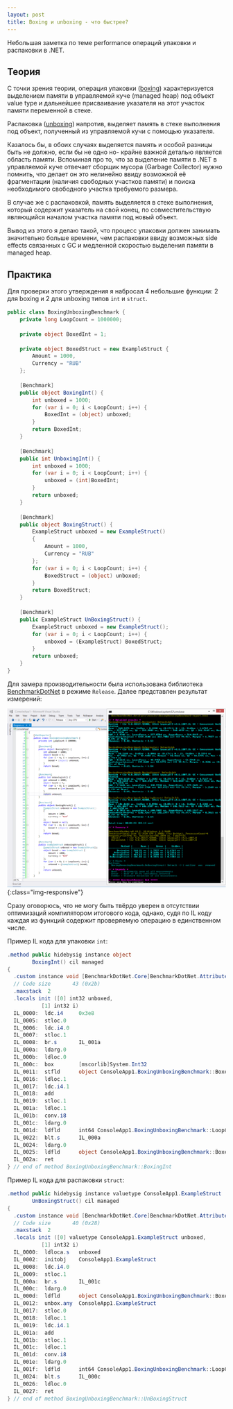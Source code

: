 ```yaml
---
layout: post
title: Boxing и unboxing - что быстрее?
---
```


Небольшая заметка по теме performance операций упаковки и распаковки в .NET.

## Теория

С точки зрения теории, операция упаковки ([boxing](https://msdn.microsoft.com/en-us/library/yz2be5wk.aspx#Anchor_1)) характеризуется выделением памяти в управляемой куче (managed heap) под объект value type и дальнейшее присваивание указателя на этот участок памяти переменной в стеке.

Распаковка ([unboxing](https://msdn.microsoft.com/en-us/library/yz2be5wk.aspx#Anchor_4)) напротив, выделяет память в стеке выполнения под объект, полученный из управляемой кучи с помощью указателя. 

Казалось бы, в обоих случаях выделяется память и особой разницы быть не должно, если бы не одно но- крайне важной деталью является область памяти. Вспоминая про то, что за выделение памяти в .NET в управляемой куче отвечает сборщик мусора (Garbage Collector) нужно помнить, что делает он это нелинейно ввиду возможной её фрагментации (наличия свободных участков памяти) и поиска необходимого свободного участка требуемого размера. 

В случае же с распаковкой, память выделяется в стеке выполнения, который содержит указатель на свой конец, по совместительствую являющийся началом участка памяти под новый объект.

Вывод из этого я делаю такой, что процесс упаковки должен занимать значительно больше времени, чем распаковки ввиду возможных side effects связанных с GC и медленной скоростью выделения памяти в managed heap.

## Практика

Для проверки этого утверждения я набросал 4 небольшие функции: 2 для boxing и 2 для unboxing типов `int` и `struct`.

```c#
public class BoxingUnboxingBenchmark {
    private long LoopCount = 1000000;

    private object BoxedInt = 1;

    private object BoxedStruct = new ExampleStruct {
        Amount = 1000,
        Currency = "RUB"
    };

    [Benchmark]
    public object BoxingInt() {
        int unboxed = 1000;
        for (var i = 0; i < LoopCount; i++) {
            BoxedInt = (object) unboxed;
        }
        return BoxedInt;
    }

    [Benchmark]
    public int UnboxingInt() {
        int unboxed = 1000;
        for (var i = 0; i < LoopCount; i++) {
            unboxed = (int)BoxedInt;
        }
        return unboxed;
    }

    [Benchmark]
    public object BoxingStruct() {
        ExampleStruct unboxed = new ExampleStruct()
        {
            Amount = 1000,
            Currency = "RUB"
        };
        for (var i = 0; i < LoopCount; i++) {
            BoxedStruct = (object) unboxed;
        }
        return BoxedStruct;
    }

    [Benchmark]
    public ExampleStruct UnBoxingStruct() {
        ExampleStruct unboxed = new ExampleStruct();
        for (var i = 0; i < LoopCount; i++) {
            unboxed = (ExampleStruct) BoxedStruct;
        }
        return unboxed;
    }
}
```

Для замера производительности была использована библиотека [BenchmarkDotNet](https://github.com/dotnet/BenchmarkDotNet) в режиме `Release`. Далее представлен результат измерений:

![boxing_and_unboxing_performance](/images/post/boxing_and_unboxing_performance.png){:class="img-responsive"}

Сразу оговорюсь, что не могу быть твёрдо уверен в отсутствии оптимизаций компилятором итогового кода, однако, судя по IL коду каждая из функций содержит проверяемую операцию в единственном числе.

Пример IL кода для упаковки `int`:

```c#
.method public hidebysig instance object 
        BoxingInt() cil managed
{
  .custom instance void [BenchmarkDotNet.Core]BenchmarkDotNet.Attributes.BenchmarkAttribute::.ctor() = ( 01 00 00 00 ) 
  // Code size       43 (0x2b)
  .maxstack  2
  .locals init ([0] int32 unboxed,
           [1] int32 i)
  IL_0000:  ldc.i4     0x3e8
  IL_0005:  stloc.0
  IL_0006:  ldc.i4.0
  IL_0007:  stloc.1
  IL_0008:  br.s       IL_001a
  IL_000a:  ldarg.0
  IL_000b:  ldloc.0
  IL_000c:  box        [mscorlib]System.Int32
  IL_0011:  stfld      object ConsoleApp1.BoxingUnboxingBenchmark::BoxedInt
  IL_0016:  ldloc.1
  IL_0017:  ldc.i4.1
  IL_0018:  add
  IL_0019:  stloc.1
  IL_001a:  ldloc.1
  IL_001b:  conv.i8
  IL_001c:  ldarg.0
  IL_001d:  ldfld      int64 ConsoleApp1.BoxingUnboxingBenchmark::LoopCount
  IL_0022:  blt.s      IL_000a
  IL_0024:  ldarg.0
  IL_0025:  ldfld      object ConsoleApp1.BoxingUnboxingBenchmark::BoxedInt
  IL_002a:  ret
} // end of method BoxingUnboxingBenchmark::BoxingInt
```

Пример IL кода для распаковки `struct`:

```c#
.method public hidebysig instance valuetype ConsoleApp1.ExampleStruct 
        UnBoxingStruct() cil managed
{
  .custom instance void [BenchmarkDotNet.Core]BenchmarkDotNet.Attributes.BenchmarkAttribute::.ctor() = ( 01 00 00 00 ) 
  // Code size       40 (0x28)
  .maxstack  2
  .locals init ([0] valuetype ConsoleApp1.ExampleStruct unboxed,
           [1] int32 i)
  IL_0000:  ldloca.s   unboxed
  IL_0002:  initobj    ConsoleApp1.ExampleStruct
  IL_0008:  ldc.i4.0
  IL_0009:  stloc.1
  IL_000a:  br.s       IL_001c
  IL_000c:  ldarg.0
  IL_000d:  ldfld      object ConsoleApp1.BoxingUnboxingBenchmark::BoxedStruct
  IL_0012:  unbox.any  ConsoleApp1.ExampleStruct
  IL_0017:  stloc.0
  IL_0018:  ldloc.1
  IL_0019:  ldc.i4.1
  IL_001a:  add
  IL_001b:  stloc.1
  IL_001c:  ldloc.1
  IL_001d:  conv.i8
  IL_001e:  ldarg.0
  IL_001f:  ldfld      int64 ConsoleApp1.BoxingUnboxingBenchmark::LoopCount
  IL_0024:  blt.s      IL_000c
  IL_0026:  ldloc.0
  IL_0027:  ret
} // end of method BoxingUnboxingBenchmark::UnBoxingStruct
```